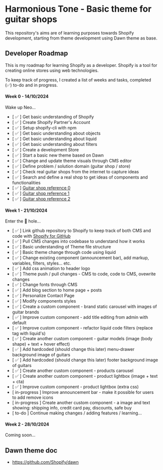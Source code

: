# Harmonious Tone - Basic theme for guitar shops

This repository's aims are of learning purposes towards Shopify development, starting from theme development using Dawn theme as base.

## Developer Roadmap

This is my roadmap for learning Shopify as a developer.
Shopify is a tool for creating online stores using web technologies.

To keep track of progress, I created a list of weeks and tasks, completed (✅) to-do and in progress.

#### Week 0 - 14/10/2024

Wake up Neo...

* [ ✅ ] Get basic understanding of Shopify
* [ ✅ ] Create Shopify Partner's Account
* [ ✅ ] Setup shopify-cli with npm
* [ ✅ ] Get basic understanding about objects
* [ ✅ ] Get basic understanding about liquid
* [ ✅ ] Get basic understanding about filters
* [ ✅ ] Create a development Store
* [ ✅ ] Start a basic new theme based on Dawn
* [ ✅ ] Change and update theme visuals through CMS editor
* [ ✅ ] Define problem / solution domain (guitar shop / store)
* [ ✅ ] Check real guitar shops from the internet to capture ideas
* [ ✅ ] Search and define a real shop to get ideas of components and functionalities
* [ ✅ ] [Guitar shop reference 0](https://reference.com.br)
* [ ✅ ] [Guitar shop reference 1](https://www.guitarshop.com.br)
* [ ✅ ] [Guitar shop reference 2](https://www.guitarcenter.com)

#### Week 1 - 21/10/2024

Enter the 🐰 hole...

* [ ✅ ] Link github repository to Shopify to keep track of both CMS and code with [Shopify for GitHub](https://github.com/apps/shopify)
* [ ✅ ] Pull CMS changes into codebase to understand how it works
* [ ✅ ] Basic understanding of Theme file structure
* [ ✅ ] Basic theme change through code using liquid
* [ ✅ ] Change existing component (announcement bar), add markup, variables, filters, styles... etc.
* [ ✅ ] Add css animation to header logo
* [ ✅ ] Theme push / pull changes - CMS to code, code to CMS, ovewrite changes
* [ ✅ ] Change fonts through CMS
* [ ✅ ] Add blog section to home page + posts
* [ ✅ ] Personalize Contact Page
* [ ✅ ] Modify components styles
* [ ✅ ] Create a custom component - brand static carousel with images of guitar brands
* [ ✅ ] Improve custom component - add title editing from admin with default
* [ ✅ ] Improve custom component - refactor liquid code filters (replace <img> tag with liquid's)
* [ ✅ ] Create another custom component - guitar models (image (body shape) + text + hover effect)
* [ ✅ ] Add hardcoded (should change this later) menu-drawer background image of guitars
* [ ✅ ] Add hardcoded (should change this later) footer background image of guitars
* [ ✅ ] Create another custom component - products carousel
* [ ✅ ] Create another custom component - product lightbox (image + text + cta)
* [ ✅ ] Improve custom component - product lightbox (extra css)
* [ in-progress ] Improve announcement bar - make it possible for users to add remove icons
* [ in-progress ] Create another custom component - a image and text showing: shipping info, credit card pay, discounts, safe buy
* [ to-do ] Continue making changes / adding features / learning...

#### Week 2 - 28/10/2024

Coming soon...

## Dawn theme doc
* https://github.com/Shopify/dawn
